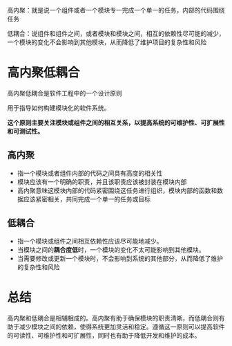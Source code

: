 高内聚：就是说一个组件或者一个模块专一完成一个单一的任务，内部的代码围绕任务

低耦合：说组件和组件之间，或者模块和模块之间，相互的依赖性尽可能的减少，一个模块的变化不会影响到其他模块，从而降低了维护项目的复杂性和风险





# 高内聚低耦合

高内聚低耦合是软件工程中的一个设计原则

用于指导如何构建模块化的软件系统。

**这个原则主要关注模块或组件之间的相互关系，以提高系统的可维护性、可扩展性和可测试性。**



## 高内聚

- 指一个模块或者组件内部的代码之间具有高度的相关性
- 模块应该有一个明确的职责，并且该职责应该被封装在模块内部
- 高内聚意味这模块内部的代码紧密围绕这任务进行组织，模块内部的函数和数据应该紧密相关，共同完成一个单一的任务或目标

## 低耦合

- 指一个模块或组件之间相互依赖性应该尽可能地减少。
- 当模块之间的**耦合度低**时，一个模块的变化不太可能影响到其他模块。
- 当需要修改或更新一个模块时，不会影响到系统的其他部分，从而降低了维护的复杂性和风险

# 总结

高内聚和低耦合是相辅相成的。高内聚有助于确保模块的职责清晰，而低耦合则有助于减少模块之间的依赖，使得系统更加灵活和稳定。遵循这一原则可以提高软件的可读性、可维护性和可扩展性，同时也有助于降低开发和维护的成本。